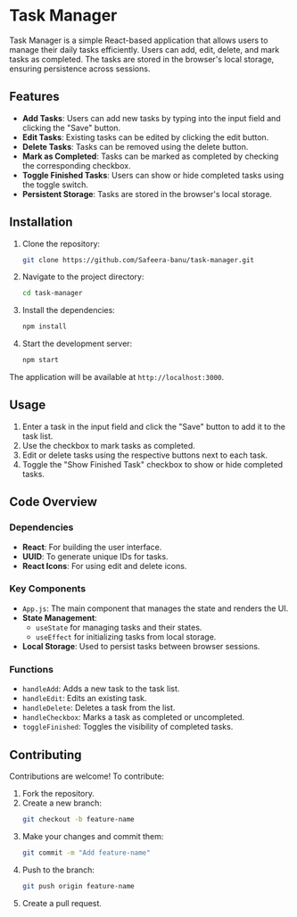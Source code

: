 # Task Manager

Task Manager is a simple React-based application that allows users to manage their daily tasks efficiently. Users can add, edit, delete, and mark tasks as completed. The tasks are stored in the browser's local storage, ensuring persistence across sessions.

## Features

- **Add Tasks**: Users can add new tasks by typing into the input field and clicking the "Save" button.
- **Edit Tasks**: Existing tasks can be edited by clicking the edit button.
- **Delete Tasks**: Tasks can be removed using the delete button.
- **Mark as Completed**: Tasks can be marked as completed by checking the corresponding checkbox.
- **Toggle Finished Tasks**: Users can show or hide completed tasks using the toggle switch.
- **Persistent Storage**: Tasks are stored in the browser's local storage.

## Installation

1. Clone the repository:
   ```bash
   git clone https://github.com/Safeera-banu/task-manager.git
   ```
2. Navigate to the project directory:
   ```bash
   cd task-manager
   ```
3. Install the dependencies:
   ```bash
   npm install
   ```
4. Start the development server:
   ```bash
   npm start
   ```

The application will be available at `http://localhost:3000`.

## Usage

1. Enter a task in the input field and click the "Save" button to add it to the task list.
2. Use the checkbox to mark tasks as completed.
3. Edit or delete tasks using the respective buttons next to each task.
4. Toggle the "Show Finished Task" checkbox to show or hide completed tasks.

## Code Overview

### Dependencies

- **React**: For building the user interface.
- **UUID**: To generate unique IDs for tasks.
- **React Icons**: For using edit and delete icons.

### Key Components

- `App.js`: The main component that manages the state and renders the UI.
- **State Management**:
  - `useState` for managing tasks and their states.
  - `useEffect` for initializing tasks from local storage.
- **Local Storage**: Used to persist tasks between browser sessions.

### Functions

- `handleAdd`: Adds a new task to the task list.
- `handleEdit`: Edits an existing task.
- `handleDelete`: Deletes a task from the list.
- `handleCheckbox`: Marks a task as completed or uncompleted.
- `toggleFinished`: Toggles the visibility of completed tasks.


## Contributing

Contributions are welcome! To contribute:

1. Fork the repository.
2. Create a new branch:
   ```bash
   git checkout -b feature-name
   ```
3. Make your changes and commit them:
   ```bash
   git commit -m "Add feature-name"
   ```
4. Push to the branch:
   ```bash
   git push origin feature-name
   ```
5. Create a pull request.


